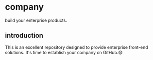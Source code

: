# company

build your enterprise products.

## introduction

This is an excellent repository designed to provide enterprise front-end solutions. It's time to establish your company on GitHub.😄
